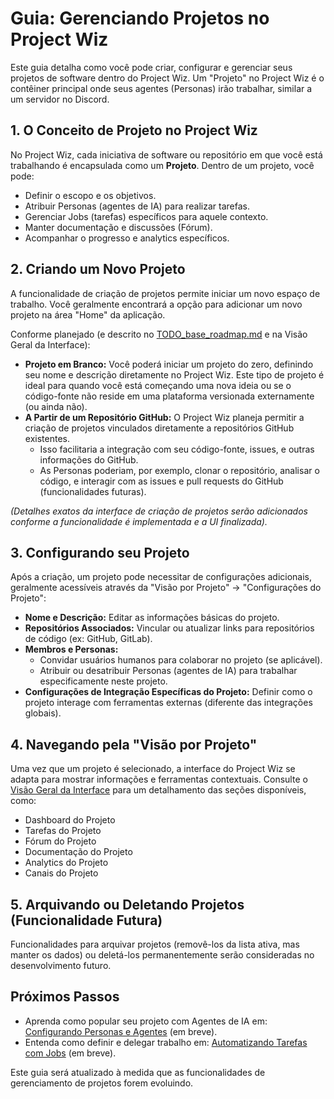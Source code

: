 # Guia: Gerenciando Projetos no Project Wiz

Este guia detalha como você pode criar, configurar e gerenciar seus projetos de software dentro do Project Wiz. Um "Projeto" no Project Wiz é o contêiner principal onde seus agentes (Personas) irão trabalhar, similar a um servidor no Discord.

## 1. O Conceito de Projeto no Project Wiz

No Project Wiz, cada iniciativa de software ou repositório em que você está trabalhando é encapsulada como um **Projeto**. Dentro de um projeto, você pode:

*   Definir o escopo e os objetivos.
*   Atribuir Personas (agentes de IA) para realizar tarefas.
*   Gerenciar Jobs (tarefas) específicos para aquele contexto.
*   Manter documentação e discussões (Fórum).
*   Acompanhar o progresso e analytics específicos.

## 2. Criando um Novo Projeto

A funcionalidade de criação de projetos permite iniciar um novo espaço de trabalho. Você geralmente encontrará a opção para adicionar um novo projeto na área "Home" da aplicação.

Conforme planejado (e descrito no [TODO_base_roadmap.md](../project-overview/TODO_base_roadmap.md) e na Visão Geral da Interface):

*   **Projeto em Branco:** Você poderá iniciar um projeto do zero, definindo seu nome e descrição diretamente no Project Wiz. Este tipo de projeto é ideal para quando você está começando uma nova ideia ou se o código-fonte não reside em uma plataforma versionada externamente (ou ainda não).
*   **A Partir de um Repositório GitHub:** O Project Wiz planeja permitir a criação de projetos vinculados diretamente a repositórios GitHub existentes.
    *   Isso facilitaria a integração com seu código-fonte, issues, e outras informações do GitHub.
    *   As Personas poderiam, por exemplo, clonar o repositório, analisar o código, e interagir com as issues e pull requests do GitHub (funcionalidades futuras).

*(Detalhes exatos da interface de criação de projetos serão adicionados conforme a funcionalidade é implementada e a UI finalizada).*

## 3. Configurando seu Projeto

Após a criação, um projeto pode necessitar de configurações adicionais, geralmente acessíveis através da "Visão por Projeto" -> "Configurações do Projeto":

*   **Nome e Descrição:** Editar as informações básicas do projeto.
*   **Repositórios Associados:** Vincular ou atualizar links para repositórios de código (ex: GitHub, GitLab).
*   **Membros e Personas:**
    *   Convidar usuários humanos para colaborar no projeto (se aplicável).
    *   Atribuir ou desatribuir Personas (agentes de IA) para trabalhar especificamente neste projeto.
*   **Configurações de Integração Específicas do Projeto:** Definir como o projeto interage com ferramentas externas (diferente das integrações globais).

## 4. Navegando pela "Visão por Projeto"

Uma vez que um projeto é selecionado, a interface do Project Wiz se adapta para mostrar informações e ferramentas contextuais. Consulte o [Visão Geral da Interface](./03-interface-overview.md#visao-por-projeto-acessivel-geralmente-pela-rota-projectprojectid) para um detalhamento das seções disponíveis, como:

*   Dashboard do Projeto
*   Tarefas do Projeto
*   Fórum do Projeto
*   Documentação do Projeto
*   Analytics do Projeto
*   Canais do Projeto

## 5. Arquivando ou Deletando Projetos (Funcionalidade Futura)

Funcionalidades para arquivar projetos (removê-los da lista ativa, mas manter os dados) ou deletá-los permanentemente serão consideradas no desenvolvimento futuro.

## Próximos Passos

*   Aprenda como popular seu projeto com Agentes de IA em: [Configurando Personas e Agentes](./05-personas-agents.md) (em breve).
*   Entenda como definir e delegar trabalho em: [Automatizando Tarefas com Jobs](./06-jobs-automation.md) (em breve).

Este guia será atualizado à medida que as funcionalidades de gerenciamento de projetos forem evoluindo.
